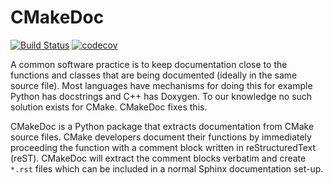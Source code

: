 # CMakeDoc
[![Build Status](https://travis-ci.com/CMakePP/CMakeDoc.svg?branch=master)](https://travis-ci.com/CMakePP/CMakeDoc)
[![codecov](https://codecov.io/gh/CMakePP/CMakeDoc/branch/master/graph/badge.svg)](https://codecov.io/gh/CMakePP/CMakeDoc)


A common software practice is to keep documentation close to the functions and
classes that are being documented (ideally in the same source file). Most
languages have mechanisms for doing this for example Python has docstrings and
C++ has Doxygen. To our knowledge no such solution exists for CMake. CMakeDoc
fixes this.

CMakeDoc is a Python package that extracts documentation from CMake source
files. CMake developers document their functions by immediately proceeding the
function with a comment block written in reStructuredText (reST). CMakeDoc will
extract the comment blocks verbatim and create `*.rst` files which can be
included in a normal Sphinx documentation set-up.
